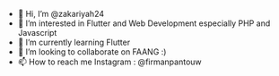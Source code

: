 - 👋 Hi, I’m @zakariyah24
- 👀 I’m interested in Flutter and Web Development especially PHP and Javascript
- 🌱 I’m currently learning Flutter
- 💞️ I’m looking to collaborate on FAANG :)
- 📫 How to reach me Instagram : @firmanpantouw

<!---
zakariyah24/zakariyah24 is a ✨ special ✨ repository because its `README.md` (this file) appears on your GitHub profile.
You can click the Preview link to take a look at your changes.
--->

